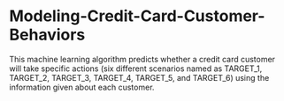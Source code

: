 # Modeling-Credit-Card-Customer-Behaviors
This machine learning algorithm predicts whether a credit card customer will take specific actions (six different scenarios named as TARGET_1, TARGET_2, TARGET_3, TARGET_4, TARGET_5, and TARGET_6) using the information given about each customer.
